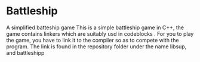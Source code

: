 # Battleship
A simplified batteship game
This is a simple battleship game in C++, the game contains linkers which are suitably usd in codeblocks .
For you to play the game, you have to link it to the compiler so as to compete with the program.
The link is found in the repository folder under the name libsup, and battleshipp
